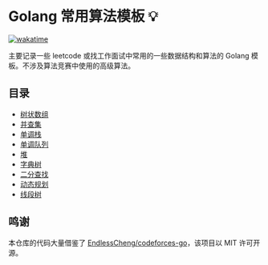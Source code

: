 # Golang 常用算法模板 💡

[![wakatime](https://wakatime.com/badge/github/ZelKnow/template-go.svg)](https://wakatime.com/badge/github/ZelKnow/template-go)

主要记录一些 leetcode 或找工作面试中常用的一些数据结构和算法的 Golang 模板。不涉及算法竞赛中使用的高级算法。

## 目录

- [树状数组](/template/fenwick/fenwick.md)
- [并查集](/template/union-find/union-find.md)
- [单调栈](/template/monotonous-stack/monotonous-stack.md)
- [单调队列](/template/monotonous-queue/monotonous-queue.md)
- [堆](/template/heap/heap.md)
- [字典树](/template/trie/trie.md)
- [二分查找](/template/binary-search/binary-search.md)
- [动态规划](/template/dynamic-programming/dynamic-programming.md)
- [线段树](template/segment_tree/segment_tree.md)

## 鸣谢

本仓库的代码大量借鉴了 [EndlessCheng/codeforces-go](https://github.com/EndlessCheng/codeforces-go)，该项目以 MIT 许可开源。